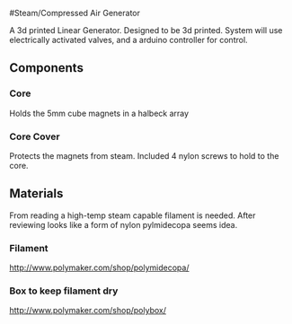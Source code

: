 #Steam/Compressed Air Generator

A 3d printed Linear Generator. Designed to be 3d printed.
System will use electrically activated valves, and a arduino controller for control.

## Components
### Core
Holds the 5mm cube magnets in a halbeck array
### Core Cover
Protects the magnets from steam. Included 4 nylon screws to hold to the core.


## Materials
From reading a high-temp steam capable filament is needed. After reviewing looks like
a form of nylon pylmidecopa seems idea.

### Filament
http://www.polymaker.com/shop/polymidecopa/

### Box to keep filament dry
http://www.polymaker.com/shop/polybox/

